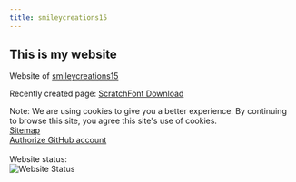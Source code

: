```yaml
---
title: smileycreations15
---
```

<h2>This is my website</h2>
<p>Website of <a rel="noreferrer noopener" href="https://github.com/smileycreations15/">smileycreations15</a></p>
<p>Recently created page: <a href="https://smileycreations15.com/ScratchFont">ScratchFont Download</a></p>


Note: We are using cookies to give you a better experience. By continuing to browse this site, you agree this site's use of cookies. <br />
<a href="https://smileycreations15.com/Sitemap">Sitemap</a><br>
<a href="https://smileycreations15.com/authorize/authorize-github">Authorize GitHub account</a><br><br>
Website status: <br />![Website Status](https://smileycreations15.com/files/status/smileycreations15.com/5F8015E0-2504-439A-85D0-37EC0342F4DF.svg)
